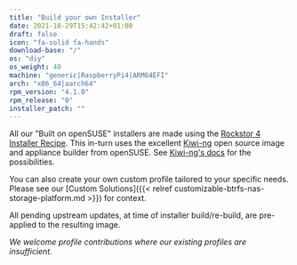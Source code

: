 ```yaml
---
title: "Build your own Installer"
date: 2021-10-29T15:42:42+01:00
draft: false
icon: "fa-solid fa-hands"
download-base: "/"
os: "diy"
os_weight: 40
machine: "generic|RaspberryPi4|ARM64EFI"
arch: "x86_64|aarch64"
rpm_version: "4.1.0"
rpm_release: "0"
installer_patch: ""
---
```


All our "Built on openSUSE" installers are made using the [Rockstor 4 Installer Recipe](https://github.com/rockstor/rockstor-installer).
This in-turn uses the excellent [Kiwi-ng](https://github.com/OSInside/kiwi) open source image and appliance builder from openSUSE.
See [Kiwi-ng's docs](https://osinside.github.io/kiwi/) for the possibilities.

You can also create your own custom profile tailored to your specific needs.
Please see our [Custom Solutions]({{< relref customizable-btrfs-nas-storage-platform.md >}}) for context.

All pending upstream updates, at time of installer build/re-build, are pre-applied to the resulting image.

*We welcome profile contributions where our existing profiles are insufficient.* 
